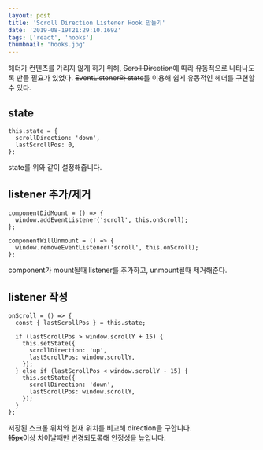 ```yaml
---
layout: post
title: 'Scroll Direction Listener Hook 만들기'
date: '2019-08-19T21:29:10.169Z'
tags: ['react', 'hooks']
thumbnail: 'hooks.jpg'
---
```


헤더가 컨텐츠를 가리지 않게 하기 위해, ~~Scroll Direction~~에 따라 유동적으로 나타나도록 만들 필요가 있었다. ~~EventListener와 state~~를 이용해 쉽게 유동적인 헤더를 구현할 수 있다.

## **state**

```tsx
this.state = {
  scrollDirection: 'down',
  lastScrollPos: 0,
};
```

state를 위와 같이 설정해줍니다.

## **listener 추가/제거**

```tsx
componentDidMount = () => {
  window.addEventListener('scroll', this.onScroll);
};

componentWillUnmount = () => {
  window.removeEventListener('scroll', this.onScroll);
};
```

component가 mount될때 listener를 추가하고, unmount될때 제거해준다.

## **listener 작성**

```tsx
onScroll = () => {
  const { lastScrollPos } = this.state;

  if (lastScrollPos > window.scrollY + 15) {
    this.setState({
      scrollDirection: 'up',
      lastScrollPos: window.scrollY,
    });
  } else if (lastScrollPos < window.scrollY - 15) {
    this.setState({
      scrollDirection: 'down',
      lastScrollPos: window.scrollY,
    });
  }
};
```

저장된 스크롤 위치와 현재 위치를 비교해 direction을 구합니다.<br>
~~15px~~이상 차이날때만 변경되도록해 안정성을 높입니다.
